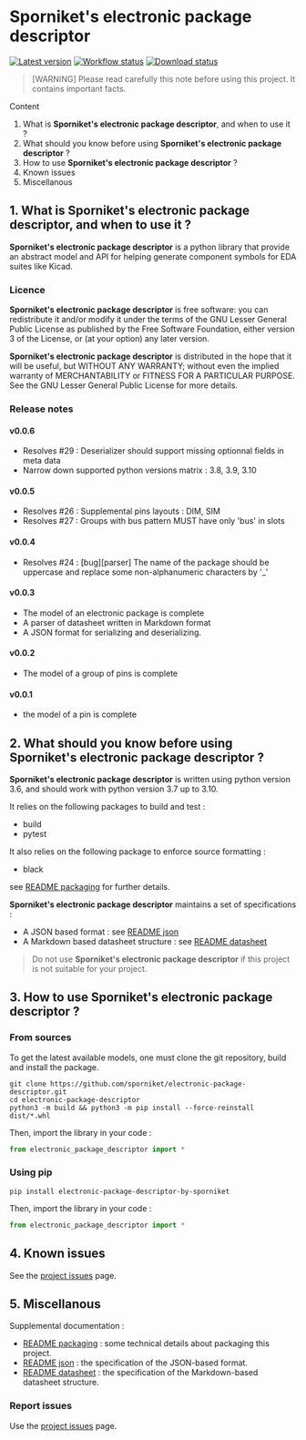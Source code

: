 # Sporniket's electronic package descriptor

[![Latest version](https://img.shields.io/github/v/release/sporniket/electronic-package-descriptor?include_prereleases)](https://github.com/sporniket/electronic-package-descriptor/releases)
[![Workflow status](https://img.shields.io/github/workflow/status/sporniket/electronic-package-descriptor/Python%20package)](https://github.com/sporniket/electronic-package-descriptor/actions/workflows/python-package.yml)
[![Download status](https://img.shields.io/pypi/dm/electronic-package-descriptor-by-sporniket)](https://pypi.org/project/electronic-package-descriptor-by-sporniket/)

> [WARNING] Please read carefully this note before using this project. It contains important facts.

Content

1. What is **Sporniket's electronic package descriptor**, and when to use it ?
2. What should you know before using **Sporniket's electronic package descriptor** ?
3. How to use **Sporniket's electronic package descriptor** ?
4. Known issues
5. Miscellanous

## 1. What is **Sporniket's electronic package descriptor**, and when to use it ?

**Sporniket's electronic package descriptor** is a python library that provide an abstract model and API for helping generate component symbols for EDA suites like Kicad.


### Licence

**Sporniket's electronic package descriptor** is free software: you can redistribute it and/or modify it under the terms of the GNU Lesser General Public License as published by the Free Software Foundation, either version 3 of the License, or (at your option) any later version.

**Sporniket's electronic package descriptor** is distributed in the hope that it will be useful, but WITHOUT ANY WARRANTY; without even the implied warranty of MERCHANTABILITY or FITNESS FOR A PARTICULAR PURPOSE. See the GNU Lesser General Public License for more details.

### Release notes

#### v0.0.6

* Resolves #29 : Deserializer should support missing optionnal fields in meta data
* Narrow down supported python versions matrix : 3.8, 3.9, 3.10

#### v0.0.5

* Resolves #26 : Supplemental pins layouts : DIM, SIM
* Resolves #27 : Groups with bus pattern MUST have only 'bus' in slots

#### v0.0.4

* Resolves #24 : [bug][parser] The name of the package should be uppercase and replace some non-alphanumeric characters by '_'

#### v0.0.3

* The model of an electronic package is complete
* A parser of datasheet written in Markdown format
* A JSON format for serializing and deserializing.

#### v0.0.2

* The model of a group of pins is complete

#### v0.0.1

* the model of a pin is complete

## 2. What should you know before using **Sporniket's electronic package descriptor** ?

**Sporniket's electronic package descriptor** is written using python version 3.6, and should work with python version 3.7 up to 3.10.

It relies on the following packages to build and test :

* build
* pytest

It also relies on the following package to enforce source formatting :

* black

see [README packaging](https://github.com/sporniket/electronic-package-descriptor/blob/main/README-packaging.md) for further details.

**Sporniket's electronic package descriptor** maintains a set of specifications :

* A JSON based format : see [README json](https://github.com/sporniket/electronic-package-descriptor/blob/main/README-json.md)
* A Markdown based datasheet structure : see [README datasheet](https://github.com/sporniket/electronic-package-descriptor/blob/main/README-datasheet.md)

> Do not use **Sporniket's electronic package descriptor** if this project is not suitable for your project.

## 3. How to use **Sporniket's electronic package descriptor** ?

### From sources

To get the latest available models, one must clone the git repository, build and install the package.

	git clone https://github.com/sporniket/electronic-package-descriptor.git
	cd electronic-package-descriptor
	python3 -m build && python3 -m pip install --force-reinstall dist/*.whl

Then, import the library in your code :

```python
from electronic_package_descriptor import *
```

### Using pip

```
pip install electronic-package-descriptor-by-sporniket
```

Then, import the library in your code :

```python
from electronic_package_descriptor import *
```

## 4. Known issues
See the [project issues](https://github.com/sporniket/electronic-package-descriptor/issues) page.

## 5. Miscellanous

Supplemental documentation :

* [README packaging](https://github.com/sporniket/electronic-package-descriptor/blob/main/README-packaging.md) : some technical details about packaging this project.
* [README json](https://github.com/sporniket/electronic-package-descriptor/blob/main/README-json.md) : the specification of the JSON-based format.
* [README datasheet](https://github.com/sporniket/electronic-package-descriptor/blob/main/README-datasheet.md) : the specification of the Markdown-based datasheet structure.

### Report issues
Use the [project issues](https://github.com/sporniket/electronic-package-descriptor/issues) page.
